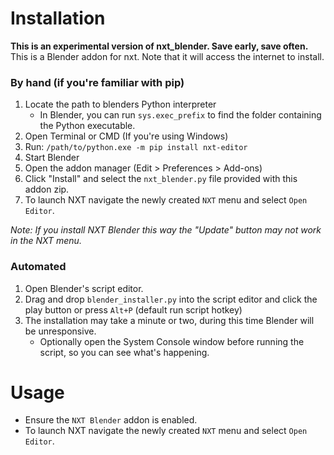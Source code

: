 # Installation
**This is an experimental version of nxt_blender. Save early, save often.**  
This is a Blender addon for nxt. Note that it will access the internet to install.  

### By hand (if you're familiar with pip)
1. Locate the path to blenders Python interpreter
    - In Blender, you can run `sys.exec_prefix` to find the folder containing the Python executable.
2. Open Terminal or CMD (If you're using Windows)
3. Run: `/path/to/python.exe -m pip install nxt-editor`
4. Start Blender
5. Open the addon manager (Edit > Preferences > Add-ons)
6. Click "Install" and select the `nxt_blender.py` file provided with this addon zip.
7. To launch NXT navigate the newly created `NXT` menu and select `Open Editor`.

_Note: If you install NXT Blender this way the "Update" button may not work in the NXT menu._

### Automated
1. Open Blender's script editor.
2. Drag and drop `blender_installer.py` into the script editor and click the play button or press `Alt+P` (default run script hotkey)
3. The installation may take a minute or two, during this time Blender will be unresponsive.
    - Optionally open the System Console window before running the script, so you can see what's happening.
 
# Usage
- Ensure the `NXT Blender` addon is enabled.
- To launch NXT navigate the newly created `NXT` menu and select `Open Editor`.